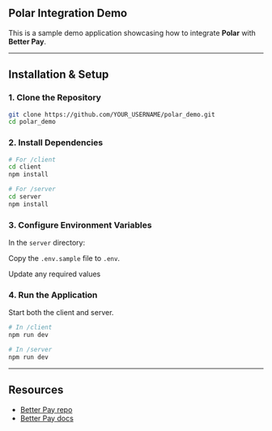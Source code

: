 ## Polar Integration Demo

This is a sample demo application showcasing how to integrate **Polar** with **Better Pay**.

---

## Installation & Setup

### 1. Clone the Repository

```bash
git clone https://github.com/YOUR_USERNAME/polar_demo.git
cd polar_demo
```

### 2. Install Dependencies

```bash
# For /client 
cd client
npm install

# For /server
cd server
npm install

```

### 3. Configure Environment Variables

In the `server` directory:

Copy the `.env.sample` file to `.env`.

Update any required values 


### 4.  Run the Application
Start both the client and server. 

```bash
# In /client
npm run dev

# In /server
npm run dev

```
---

## Resources
- [Better Pay repo](https://github.com/Muhammad-Owais-Warsi/Better-Pay)
- [Better Pay docs](https://better-pay.gitbook.io/better-pay)

